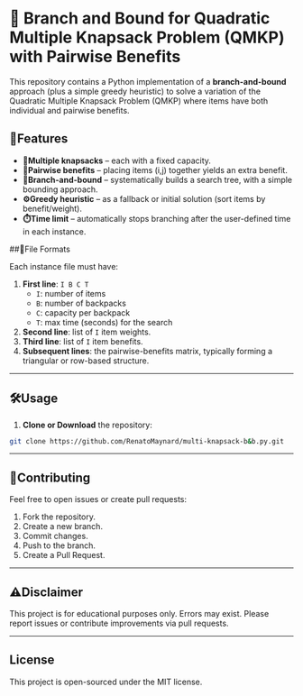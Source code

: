 # 🎒 Branch and Bound for Quadratic Multiple Knapsack Problem (QMKP) with Pairwise Benefits

This repository contains a Python implementation of a **branch-and-bound** approach (plus a simple greedy heuristic) to solve a variation of the Quadratic Multiple Knapsack Problem (QMKP) where items have both individual and pairwise benefits.

## 🚀Features

- **🧳Multiple knapsacks** – each with a fixed capacity.
- **🤝Pairwise benefits** – placing items (i,j) together yields an extra benefit.
- **🌲Branch-and-bound** – systematically builds a search tree, with a simple bounding approach.
- **⚙️Greedy heuristic** – as a fallback or initial solution (sort items by benefit/weight).
- **⏱️Time limit** – automatically stops branching after the user-defined time in each instance.

##📄File Formats

Each instance file must have:

1. **First line**: `I B C T`  
   - `I`: number of items  
   - `B`: number of backpacks  
   - `C`: capacity per backpack  
   - `T`: max time (seconds) for the search  
2. **Second line**: list of `I` item weights.  
3. **Third line**: list of `I` item benefits.  
4. **Subsequent lines**: the pairwise-benefits matrix, typically forming a triangular or row-based structure.  

---

## 🛠️Usage

1. **Clone or Download** the repository:
```bash
git clone https://github.com/RenatoMaynard/multi-knapsack-b&b.py.git
```

---

## 🤝Contributing
Feel free to open issues or create pull requests:
  1. Fork the repository.
  2. Create a new branch.
  3. Commit changes.
  4. Push to the branch.
  5. Create a Pull Request.

---

## ⚠️Disclaimer
This project is for educational purposes only. Errors may exist. Please report issues or contribute improvements via pull requests.

---

## License
This project is open-sourced under the MIT license.
